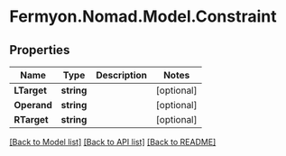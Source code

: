 # Fermyon.Nomad.Model.Constraint

## Properties

Name | Type | Description | Notes
------------ | ------------- | ------------- | -------------
**LTarget** | **string** |  | [optional] 
**Operand** | **string** |  | [optional] 
**RTarget** | **string** |  | [optional] 

[[Back to Model list]](../README.md#documentation-for-models) [[Back to API list]](../README.md#documentation-for-api-endpoints) [[Back to README]](../README.md)

